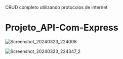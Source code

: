 CRUD completo utilizando protocolos de internet

# Projeto_API-Com-Express
![Screenshot_20240323_224008](https://github.com/RobsonMendes37/Projeto_API-Com-Express/assets/111722533/54a9f7c5-e3ac-487e-8b99-0642bf882deb)

![Screenshot_20240323_224347_2](https://github.com/RobsonMendes37/Projeto_API-Com-Express/assets/111722533/4812d73d-c85e-4a30-a7d4-6fa6b5292af5)
